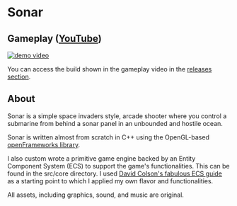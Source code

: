 # Sonar

## Gameplay ([YouTube](https://youtu.be/40gjBbI7tP0))

[![demo video](https://i.ytimg.com/vi/40gjBbI7tP0/maxresdefault.jpg?sqp=-oaymwEmCIAKENAF8quKqQMa8AEB-AH-CYAC0AWKAgwIABABGBQgcigRMA8=&rs=AOn4CLBaJrKfyXxYJ_OjRSOG4HQG6beqzA)
](https://youtu.be/40gjBbI7tP0)

You can access the build shown in the gameplay video in the [releases section](https://github.com/ricedust/sonar-game/releases).

## About

Sonar is a simple space invaders style, arcade shooter where you control a submarine from behind a sonar panel in an unbounded and hostile ocean.

Sonar is written almost from scratch in C++ using the OpenGL-based [openFrameworks library](https://openframeworks.cc/).

I also custom wrote a primitive game engine backed by an Entity Component System (ECS) to support the game's functionalities. This can be found in the src/core directory.
I used [David Colson's fabulous ECS guide](https://www.david-colson.com/2020/02/09/making-a-simple-ecs.html) as a starting point to which I applied my own flavor and functionalities.

All assets, including graphics, sound, and music are original.
